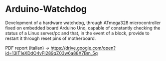 # Arduino-Watchdog
Development of a hardware watchdog, through ATmega328 microcontroller fixed on embedded board Arduino Uno, capable of constantly checking the status of a Linux server/pc and that, in the event of a block, provide to restart it through reset pins of motherboard.

PDF report (italian) -> https://drive.google.com/open?id=13lT1eXDdO4vFI289qZ03w6a88X7Bm_5q

